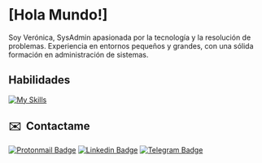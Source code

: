 # [Hola Mundo!]

Soy Verónica, SysAdmin apasionada por la tecnología y la resolución de problemas. Experiencia en entornos pequeños y grandes, con una sólida formación en administración de sistemas.

## Habilidades

[![My Skills](https://skillicons.dev/icons?i=linux,bash,ansible,vim,py,html,css,bootstrap,docker,git,github,postgres,mysql,aws,gcp)](https://skillicons.dev)

## ✉️  &nbsp;Contactame

[![Protonmail Badge](https://img.shields.io/badge/ProtonMail-8B89CC?style=for-the-badge&logo=protonmail&logoColor=white&link=mailto:veronica.duran87@proton.me)](mailto:veronica.duran87@proton.me)
[![Linkedin Badge](https://img.shields.io/badge/-LinkedIn-blue?style=for-the-badge&logo=Linkedin&logoColor=white&link=https://www.linkedin.com/in/veronika87/)](https://www.linkedin.com/in/veronika87/)
[![Telegram Badge](https://img.shields.io/badge/Telegram-2CA5E0?style=for-the-badge&logo=telegram&logoColor=white&link=https://t.me/VeroNika_87)](https://t.me/VeroNika_87)



